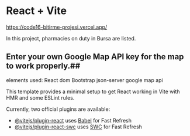 # React + Vite

https://code16-bitirme-projesi.vercel.app/

In this project, pharmacies on duty in Bursa are listed.

## Enter your own Google Map API key for the map to work properly.##

elements used:
React dom
Bootstrap
json-server
google map api

This template provides a minimal setup to get React working in Vite with HMR and some ESLint rules.

Currently, two official plugins are available:

- [@vitejs/plugin-react](https://github.com/vitejs/vite-plugin-react/blob/main/packages/plugin-react/README.md) uses [Babel](https://babeljs.io/) for Fast Refresh
- [@vitejs/plugin-react-swc](https://github.com/vitejs/vite-plugin-react-swc) uses [SWC](https://swc.rs/) for Fast Refresh
